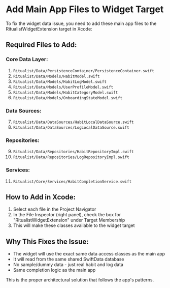 # Add Main App Files to Widget Target

To fix the widget data issue, you need to add these main app files to the RitualistWidgetExtension target in Xcode:

## Required Files to Add:

### Core Data Layer:
1. `Ritualist/Data/PersistenceContainer/PersistenceContainer.swift`
2. `Ritualist/Data/Models/HabitModel.swift` 
3. `Ritualist/Data/Models/HabitLogModel.swift`
4. `Ritualist/Data/Models/UserProfileModel.swift`
5. `Ritualist/Data/Models/HabitCategoryModel.swift`
6. `Ritualist/Data/Models/OnboardingStateModel.swift`

### Data Sources:
7. `Ritualist/Data/DataSources/HabitLocalDataSource.swift`
8. `Ritualist/Data/DataSources/LogLocalDataSource.swift`

### Repositories:
9. `Ritualist/Data/Repositories/HabitRepositoryImpl.swift`
10. `Ritualist/Data/Repositories/LogRepositoryImpl.swift`

### Services:
11. `Ritualist/Core/Services/HabitCompletionService.swift`

## How to Add in Xcode:

1. Select each file in the Project Navigator
2. In the File Inspector (right panel), check the box for "RitualistWidgetExtension" under Target Membership
3. This will make these classes available to the widget target

## Why This Fixes the Issue:

- The widget will use the exact same data access classes as the main app
- It will read from the same shared SwiftData database
- No sample/dummy data - just real habit and log data
- Same completion logic as the main app

This is the proper architectural solution that follows the app's patterns.